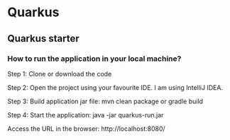 # Quarkus
<h2>Quarkus starter</h2>

<h3>How to run the application in your local machine?</h3>

Step 1: Clone or download the code

Step 2: Open the project using your favourite IDE. I am using IntelliJ IDEA.

Step 3: Build application  jar file: 
mvn clean package
or
gradle build

Step 4: Start the application: java -jar quarkus-run.jar

Access the URL in  the browser: http://localhost:8080/


